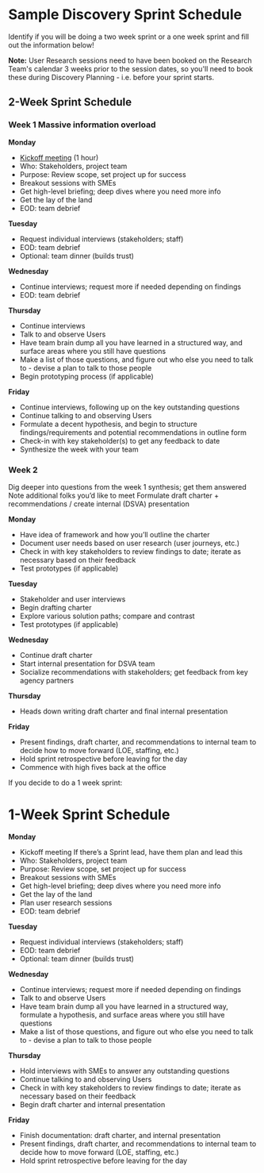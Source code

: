 # Sample Discovery Sprint Schedule

Identify if you will be doing a two week sprint or a one week sprint and fill out the information below!

**Note:** User Research sessions need to have been booked on the Research Team's calendar 3 weeks prior to the session dates, so you'll need to book these during Discovery Planning - i.e. before your sprint starts.

## 2-Week Sprint Schedule

### Week 1 Massive information overload

**Monday**

- [Kickoff meeting](https://github.com/department-of-veterans-affairs/vets.gov-team/blob/master/Practice%20Areas/Research/Discovery/DiscoveryTeamKickOff.md) (1 hour)
- Who: Stakeholders, project team
- Purpose: Review scope, set project up for success
- Breakout sessions with SMEs
- Get high-level briefing; deep dives where you need more info
- Get the lay of the land
- EOD: team debrief

**Tuesday**

- Request individual interviews (stakeholders; staff)
- EOD: team debrief
- Optional: team dinner (builds trust)

**Wednesday**

- Continue interviews; request more if needed depending on findings
- EOD: team debrief

**Thursday**

- Continue interviews
- Talk to and observe Users
- Have team brain dump all you have learned in a structured way, and surface areas where you still have questions
- Make a list of those questions, and figure out who else you need to talk to - devise a plan to talk to those people
- Begin prototyping process (if applicable)

**Friday**

- Continue interviews, following up on the key outstanding questions
- Continue talking to and observing Users
- Formulate a decent hypothesis, and begin to structure findings/requirements and potential recommendations in outline form
- Check-in with key stakeholder(s) to get any feedback to date
- Synthesize the week with your team

### Week 2

Dig deeper into questions from the week 1 synthesis; get them answered
Note additional folks you’d like to meet
Formulate draft charter + recommendations / create internal (DSVA) presentation


**Monday**

- Have idea of framework and how you’ll outline the charter
- Document user needs based on user research (user journeys, etc.)
- Check in with key stakeholders to review findings to date; iterate as necessary based on their feedback
- Test prototypes (if applicable)

**Tuesday**

- Stakeholder and user interviews
- Begin drafting charter
- Explore various solution paths; compare and contrast
- Test prototypes (if applicable)

**Wednesday**

- Continue draft charter
- Start internal presentation for DSVA team
- Socialize recommendations with stakeholders; get feedback from key agency partners

**Thursday**

- Heads down writing draft charter and final internal presentation

**Friday**

- Present findings, draft charter, and recommendations to internal team to decide how to move forward (LOE, staffing, etc.)
- Hold sprint retrospective before leaving for the day
- Commence with high fives back at the office

If you decide to do a 1 week sprint:

# 1-Week Sprint Schedule

**Monday**

- Kickoff meeting If there’s a Sprint lead, have them plan and lead this
- Who: Stakeholders, project team
- Purpose: Review scope, set project up for success
- Breakout sessions with SMEs
- Get high-level briefing; deep dives where you need more info
- Get the lay of the land
- Plan user research sessions
- EOD: team debrief

**Tuesday**

- Request individual interviews (stakeholders; staff)
- EOD: team debrief
- Optional: team dinner (builds trust)

**Wednesday**

- Continue interviews; request more if needed depending on findings
- Talk to and observe Users
- Have team brain dump all you have learned in a structured way, formulate a hypothesis, and surface areas where you still have questions
- Make a list of those questions, and figure out who else you need to talk to - devise a plan to talk to those people

**Thursday**

- Hold interviews with SMEs to answer any outstanding questions
- Continue talking to and observing Users
- Check in with key stakeholders to review findings to date; iterate as necessary based on their feedback
- Begin draft charter and internal presentation

**Friday**

- Finish documentation: draft charter, and internal presentation
- Present findings, draft charter, and recommendations to internal team to decide how to move forward (LOE, staffing, etc.)
- Hold sprint retrospective before leaving for the day

